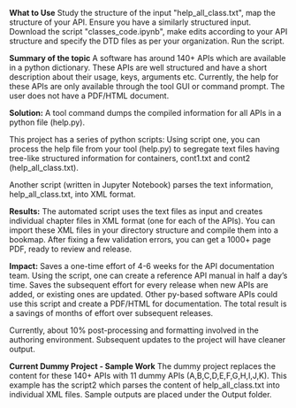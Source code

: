 **What to Use**
Study the structure of the input "help_all_class.txt", map the structure of your API. Ensure you have a similarly structured input. Download the script "classes_code.ipynb", make edits according to your API structure and specify the DTD files as per your organization. Run the script.

**Summary of the topic** 
A software has around 140+ APIs which are available in a python dictionary. These APIs are well structured and have a short description about their usage, keys, arguments etc. Currently, the help for these APIs are only available through the tool GUI or command prompt. The user does not have a PDF/HTML document. 

**Solution:**
A tool command dumps the compiled information for all APIs in a python file (help.py). 

This project has a series of python scripts:
Using script one, you can process the help file from your tool (help.py) to segregate text files having tree-like structured information for containers, cont1.txt and cont2 (help_all_class.txt). 

Another script (written in Jupyter Notebook) parses the text information, help_all_class.txt, into XML format. 

**Results:** 
The automated script uses the text files as input and creates individual chapter files in XML format (one for each of the APIs). 
You can import these XML files in your directory structure and compile them into a bookmap. 
After fixing a few validation errors, you can get a 1000+ page PDF, ready to review and release.

**Impact:** 
Saves a one-time effort of 4-6 weeks for the API documentation team. Using the script, one can create a reference API manual in half a day’s time.
Saves the subsequent effort for every release when new APIs are added, or existing ones are updated. 
Other py-based software APIs could use this script and create a PDF/HTML for documentation. The total result is a savings of months of effort over subsequent releases. 

Currently, about 10% post-processing and formatting involved in the authoring environment. Subsequent updates to the project will have cleaner output.

**Current Dummy Project - Sample Work**
The dummy project replaces the content for these 140+ APIs with 11 dummy APIs (A,B,C,D,E,F,G,H,I,J,K). This example has the script2 which parses the content of help_all_class.txt into individual XML files. Sample outputs are placed under the Output folder.
